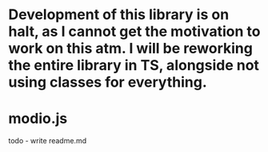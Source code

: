 # Development of this library is on halt, as I cannot get the motivation to work on this atm. I will be reworking the entire library in TS, alongside not using classes for everything.

# modio.js

todo - write readme.md
